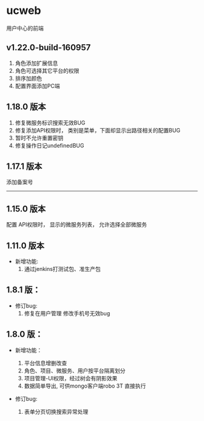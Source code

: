 # ucweb

用户中心的前端

## v1.22.0-build-160957
1. 角色添加扩展信息
2. 角色可选择其它平台的权限
3. 排序加颜色
4. 配置界面添加PC端

## 1.18.0 版本
 
1. 修复微服务标识搜索无效BUG
2. 修复添加API权限时， 类别是菜单，下面却显示出路径相关的配置BUG
3. 暂时不允许重置密钥
4. 修复操作日记undefinedBUG

## 1.17.1 版本
添加备案号

---
## 1.15.0 版本
配置 API权限时， 显示的微服务列表， 允许选择全部微服务

## 1.11.0 版本
+ 新增功能:
  1. 通过jenkins打测试包、准生产包

## 1.8.1 版：
+ 修订bug:
  1. 修复在用户管理 修改手机号无效bug
## 1.8.0 版：

+ 新增功能：
  1. 平台信息增删改查
  2. 角色、项目、微服务、用户按平台隔离划分
  3. 项目管理-UI权限，经过树会有阴影效果
  4. 数据简单导出, 可供mongo客户端robo 3T 直接执行

+ 修订bug:
  1. 表单分页切换搜索异常处理